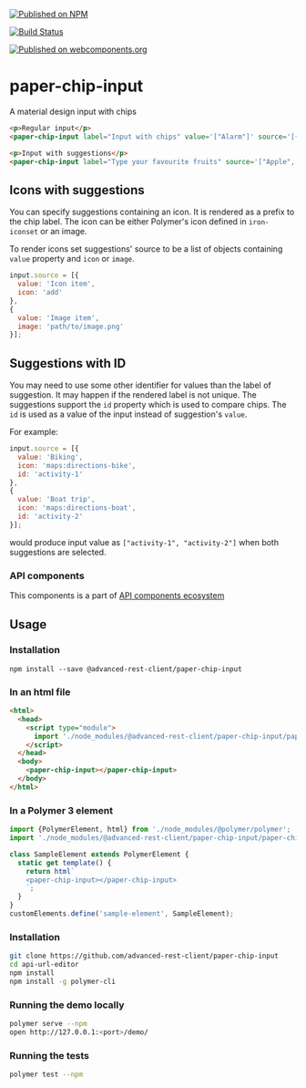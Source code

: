 [![Published on NPM](https://img.shields.io/npm/v/@advanced-rest-client/paper-chip-input.svg)](https://www.npmjs.com/package/@advanced-rest-client/paper-chip-input)

[![Build Status](https://travis-ci.org/advanced-rest-client/paper-chip-input.svg?branch=stage)](https://travis-ci.org/advanced-rest-client/paper-chip-input)

[![Published on webcomponents.org](https://img.shields.io/badge/webcomponents.org-published-blue.svg)](https://www.webcomponents.org/element/advanced-rest-client/paper-chip-input)

# paper-chip-input

A material design input with chips

```html
<p>Regular input</p>
<paper-chip-input label="Input with chips" value='["Alarm"]' source='[{"value": "Alarm", "icon": "alarm"}]'></paper-chip-input>

<p>Input with suggestions</p>
<paper-chip-input label="Type your favourite fruits" source='["Apple", "Banana", "Blueberry", "Cherry", "Cranberry", "Grape", "Lime"]'></paper-chip-input>
```

## Icons with suggestions

You can specify suggestions containing an icon. It is rendered as a prefix to the chip label.
The icon can be either Polymer's icon defined in `iron-iconset` or an image.

To render icons set suggestions' source to be a list of objects containing `value` property and `icon` or `image`.

```javascript
input.source = [{
  value: 'Icon item',
  icon: 'add'
},
{
  value: 'Image item',
  image: 'path/to/image.png'
}];
```

## Suggestions with ID

You may need to use some other identifier for values than the label of suggestion. It may happen if the rendered label is not unique. The suggestions support the `id` property which is used to compare chips. The `id` is used as a value of the input instead of suggestion's `value`.

For example:

```javascript
input.source = [{
  value: 'Biking',
  icon: 'maps:directions-bike',
  id: 'activity-1'
},
{
  value: 'Boat trip',
  icon: 'maps:directions-boat',
  id: 'activity-2'
}];
```

would produce input value as `["activity-1", "activity-2"]` when both suggestions are selected.

### API components

This components is a part of [API components ecosystem](https://elements.advancedrestclient.com/)

## Usage

### Installation
```
npm install --save @advanced-rest-client/paper-chip-input
```

### In an html file

```html
<html>
  <head>
    <script type="module">
      import './node_modules/@advanced-rest-client/paper-chip-input/paper-chip-input.js';
    </script>
  </head>
  <body>
    <paper-chip-input></paper-chip-input>
  </body>
</html>
```

### In a Polymer 3 element

```js
import {PolymerElement, html} from './node_modules/@polymer/polymer';
import './node_modules/@advanced-rest-client/paper-chip-input/paper-chip-input.js';

class SampleElement extends PolymerElement {
  static get template() {
    return html`
    <paper-chip-input></paper-chip-input>
    `;
  }
}
customElements.define('sample-element', SampleElement);
```

### Installation

```sh
git clone https://github.com/advanced-rest-client/paper-chip-input
cd api-url-editor
npm install
npm install -g polymer-cli
```

### Running the demo locally

```sh
polymer serve --npm
open http://127.0.0.1:<port>/demo/
```

### Running the tests
```sh
polymer test --npm
```
